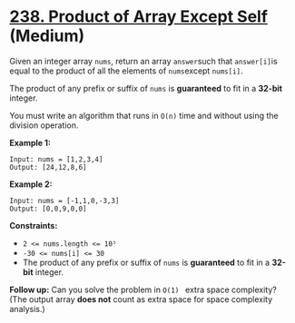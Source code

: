 # [238. Product of Array Except Self][link] (Medium)

[link]: https://leetcode.com/problems/product-of-array-except-self/

Given an integer array `nums`, return an array `answer`such that `answer[i]`is equal to the product
of all the elements of `nums`except `nums[i]`.

The product of any prefix or suffix of `nums` is **guaranteed** to fit in a **32-bit** integer.

You must write an algorithm that runs in `O(n)` time and without using the division operation.

**Example 1:**

```
Input: nums = [1,2,3,4]
Output: [24,12,8,6]

```

**Example 2:**

```
Input: nums = [-1,1,0,-3,3]
Output: [0,0,9,0,0]

```

**Constraints:**

- `2 <= nums.length <= 10⁵`
- `-30 <= nums[i] <= 30`
- The product of any prefix or suffix of `nums` is **guaranteed** to fit in a **32-bit** integer.

**Follow up:** Can you solve the problem in `O(1) ` extra space complexity? (The output array **does
not** count as extra space for space complexity analysis.)
